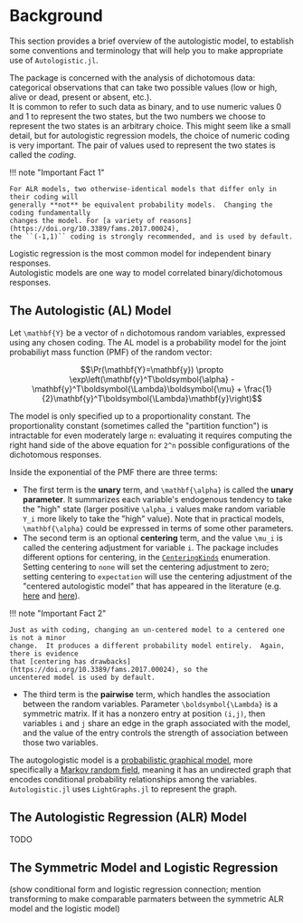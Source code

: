 # Background

This section provides a brief overview of the autologistic model, to establish some
conventions and terminology that will help you to make appropriate use of `Autologistic.jl`.

The package is concerned with the analysis of dichotomous data: categorical observations
that can take two possible values (low or high, alive or dead, present or absent, etc.).  
It is common to refer to such data as binary, and to use numeric values 0 and 1 to
represent the two states, but the two numbers we choose to represent the two states
is an arbitrary choice. This might seem like a small detail, but for autologistic
regression models, the choice of numeric coding is very important. The pair of 
values used to represent the two states is called the *coding*.

!!! note "Important Fact 1"

    For ALR models, two otherwise-identical models that differ only in their coding will
    generally **not** be equivalent probability models.  Changing the coding fundamentally
    changes the model. For [a variety of reasons](https://doi.org/10.3389/fams.2017.00024),
    the ``(-1,1)`` coding is strongly recommended, and is used by default.

Logistic regression is the most common model for independent binary responses.  
Autologistic models are one way to model correlated binary/dichotomous responses.

## The Autologistic (AL) Model

Let ``\mathbf{Y}`` be a vector of ``n`` dichotomous random variables, expressed using any
chosen coding.  The AL model is a probability model for the joint probabiliyt mass function
(PMF) of the random vector:

```math
\Pr(\mathbf{Y}=\mathbf{y}) \propto \exp\left(\mathbf{y}^T\boldsymbol{\alpha} -
\mathbf{y}^T\boldsymbol{\Lambda}\boldsymbol{\mu} +
\frac{1}{2}\mathbf{y}^T\boldsymbol{\Lambda}\mathbf{y}\right)
```

The model is only specified up to a proportionality constant.  The proportionality constant
(sometimes called the "partition function") is intractable for even moderately large ``n``:
evaluating it requires computing the right hand side of the above equation for ``2^n``
possible configurations of the dichotomous responses.

Inside the exponential of the PMF there are three terms:

* The first term is the **unary** term, and ``\mathbf{\alpha}`` is called the
  **unary parameter**.  It summarizes each variable's endogenous tendency to take the "high"
  state (larger positive ``\alpha_i`` values make random variable ``Y_i`` more likely to take
  the "high" value).  Note that in practical models, ``\mathbf{\alpha}`` could be expressed
  in terms of some other parameters.
* The second term is an optional **centering** term, and the value ``\mu_i`` is called the
  centering adjustment for variable ``i``.  The package includes different options
  for centering, in the [`CenteringKinds`](@ref) enumeration.  Setting centering to `none`
  will set the centering adjustment to zero; setting centering to `expectation` will use the
  centering adjustment of the "centered autologistic model" that has appeared in the
  literature (e.g. [here](https://link.springer.com/article/10.1198/jabes.2009.07032) and
  [here](https://doi.org/10.1002/env.1102)).

!!! note "Important Fact 2"

    Just as with coding, changing an un-centered model to a centered one is not a minor
    change.  It produces a different probability model entirely.  Again, there is evidence
    that [centering has drawbacks](https://doi.org/10.3389/fams.2017.00024), so the
    uncentered model is used by default.

* The third term is the **pairwise** term, which handles the association between the
  random variables.  Parameter ``\boldsymbol{\Lambda}`` is a symmetric matrix.  If it has
  a nonzero entry at position ``(i,j)``, then variables ``i`` and ``j`` share an edge in the
  graph associated with the model, and the value of the entry controls the strength of
  association between those two variables.

The autogologistic model is a
[probabilistic graphical model](https://en.wikipedia.org/wiki/Graphical_model), more
specifically a [Markov random field](https://en.wikipedia.org/wiki/Markov_random_field),
meaning it has an undirected graph that encodes conditional probability relationships among
the variables. `Autologistic.jl` uses `LightGraphs.jl` to represent the graph.

## The Autologistic Regression (ALR) Model

TODO

## The Symmetric Model and Logistic Regression

(show conditional form and logistic regression connection; mention transforming to make
comparable parmaters between the symmetric ALR model and the logistic model)
